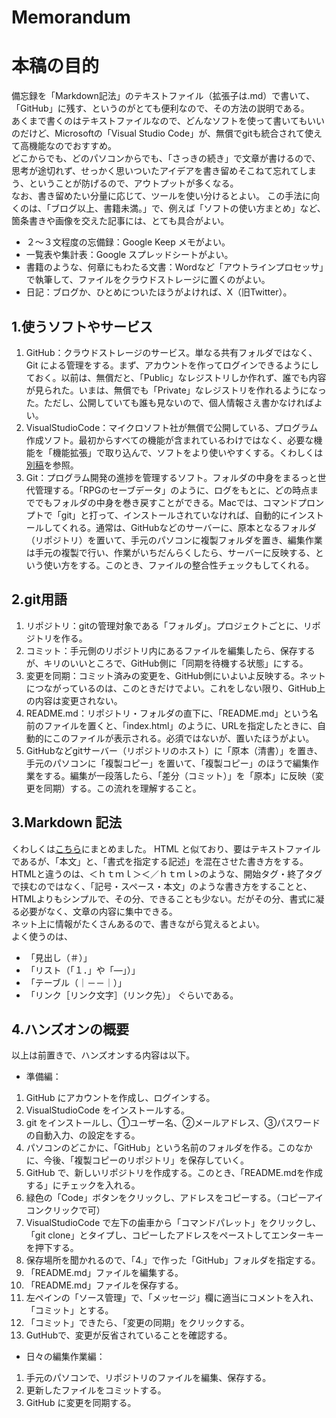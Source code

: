 # Memorandum
# 本稿の目的
備忘録を「Markdown記法」のテキストファイル（拡張子は.md）で書いて、「GitHub」に残す、というのがとても便利なので、その方法の説明である。  
あくまで書くのはテキストファイルなので、どんなソフトを使って書いてもいいのだけど、Microsoftの「Visual Studio Code」が、無償でgitも統合されて使えて高機能なのでおすすめ。  
どこからでも、どのパソコンからでも、「さっきの続き」で文章が書けるので、思考が途切れず、せっかく思いついたアイデアを書き留めそこねて忘れてしまう、ということが防げるので、アウトプットが多くなる。  
なお、書き留めたい分量に応じて、ツールを使い分けるとよい。
この手法に向くのは、「ブログ以上、書籍未満。」で、例えば「ソフトの使い方まとめ」など、箇条書きや画像を交えた記事には、とても具合がよい。  
- ２～３文程度の忘備録：Google Keep メモがよい。
- 一覧表や集計表：Google スプレッドシートがよい。
- 書籍のような、何章にもわたる文書：Wordなど「アウトラインプロセッサ」で執筆して、ファイルをクラウドストレージに置くのがよい。  
- 日記：ブログか、ひとめについたほうがよければ、X（旧Twitter）。  
  
## 1.使うソフトやサービス
1. GitHub：クラウドストレージのサービス。単なる共有フォルダではなく、Git による管理をする。まず、アカウントを作ってログインできるようにしておく。以前は、無償だと、「Public」なレジストリしか作れず、誰でも内容が見られた。いまは、無償でも「Private」なレジストリを作れるようになった。ただし、公開していても誰も見ないので、個人情報さえ書かなければよい。  
2. VisualStudioCode：マイクロソフト社が無償で公開している、プログラム作成ソフト。最初からすべての機能が含まれているわけではなく、必要な機能を「機能拡張」で取り込んで、ソフトをより使いやすくする。くわしくは[別稿](https://github.com/78tch/Extensions4Code/)を参照。  
3. Git：プログラム開発の進捗を管理するソフト。フォルダの中身をまるっと世代管理する。「RPGのセーブデータ」のように、ログをもとに、どの時点まででもフォルダの中身を巻き戻すことができる。Macでは、コマンドプロンプトで「git」と打って、インストールされていなければ、自動的にインストールしてくれる。通常は、GitHubなどのサーバーに、原本となるフォルダ（リポジトリ）を置いて、手元のパソコンに複製フォルダを置き、編集作業は手元の複製で行い、作業がいちだんらくしたら、サーバーに反映する、という使い方をする。このとき、ファイルの整合性チェックもしてくれる。  
  
## 2.git用語
1. リポジトリ：gitの管理対象である「フォルダ」。プロジェクトごとに、リポジトリを作る。
2. コミット：手元側のリポジトリ内にあるファイルを編集したら、保存するが、キリのいいところで、GitHub側に「同期を待機する状態」にする。
3. 変更を同期：コミット済みの変更を、GitHub側にいよいよ反映する。ネットにつながっているのは、このときだけでよい。これをしない限り、GitHub上の内容は変更されない。
4. README.md：リポジトリ・フォルダの直下に、「README.md」という名前のファイルを置くと、「index.html」のように、URLを指定したときに、自動的にこのファイルが表示される。必須ではないが、置いたほうがよい。
5. GitHubなどgitサーバー（リポジトリのホスト）に「原本（清書）」を置き、手元のパソコンに「複製コピー」を置いて、「複製コピー」のほうで編集作業をする。編集が一段落したら、「差分（コミット）」を「原本」に反映（変更を同期）する。この流れを理解すること。
  
## 3.Markdown 記法
くわしくは[こちら](./Markdown.md)にまとめました。
HTML と似ており、要はテキストファイルであるが、「本文」と、「書式を指定する記述」を混在させた書き方をする。HTMLと違うのは、＜ｈｔｍｌ＞＜／ｈｔｍｌ>のような、開始タグ・終了タグで挟むのではなく、「記号・スペース・本文」のような書き方をすることと、HTMLよりもシンプルで、その分、できることも少ない。だがその分、書式に凝る必要がなく、文章の内容に集中できる。  
ネット上に情報がたくさんあるので、書きながら覚えるとよい。  
よく使うのは、
- 「見出し（＃）」
- 「リスト（「１．」や「―」）」
- 「テーブル（｜－－｜）」
- 「リンク［リンク文字］（リンク先）」
ぐらいである。  
  
## 4.ハンズオンの概要
以上は前置きで、ハンズオンする内容は以下。
- 準備編：  
1. GitHub にアカウントを作成し、ログインする。
2. VisualStudioCode をインストールする。
3. git をインストールし、①ユーザー名、②メールアドレス、③パスワードの自動入力、の設定をする。
4. パソコンのどこかに、「GitHub」という名前のフォルダを作る。このなかに、今後、「複製コピーのリポジトリ」を保存していく。
5. GitHub で、新しいリポジトリを作成する。このとき、「README.mdを作成する」にチェックを入れる。
6. 緑色の「Code」ボタンをクリックし、アドレスをコピーする。（コピーアイコンクリックで可）
7. VisualStudioCode で左下の歯車から「コマンドパレット」をクリックし、「git clone」とタイプし、コピーしたアドレスをペーストしてエンターキーを押下する。
8. 保存場所を聞かれるので、「4.」で作った「GitHub」フォルダを指定する。
9. 「README.md」ファイルを編集する。
10. 「README.md」ファイルを保存する。
11. 左ペインの「ソース管理」で、「メッセージ」欄に適当にコメントを入れ、「コミット」とする。
12. 「コミット」できたら、「変更の同期」をクリックする。
13. GutHubで、変更が反省されていることを確認する。
  
  
- 日々の編集作業編：  
1. 手元のパソコンで、リポジトリのファイルを編集、保存する。
2. 更新したファイルをコミットする。
3. GitHub に変更を同期する。

